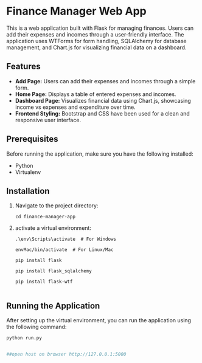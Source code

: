 # Finance Manager Web App

This is a web application built with Flask for managing finances. Users can add their expenses and incomes through a user-friendly interface. The application uses WTForms for form handling, SQLAlchemy for database management, and Chart.js for visualizing financial data on a dashboard.

## Features

- **Add Page:** Users can add their expenses and incomes through a simple form.
- **Home Page:** Displays a table of entered expenses and incomes.
- **Dashboard Page:** Visualizes financial data using Chart.js, showcasing income vs expenses and expenditure over time.
- **Frontend Styling:** Bootstrap and CSS have been used for a clean and responsive user interface.

## Prerequisites

Before running the application, make sure you have the following installed:

- Python
- Virtualenv

## Installation

1. Navigate to the project directory:

    ```bash/cmd
    cd finance-manager-app
    ```

2. activate a virtual environment:

    ```bash/cmd
    .\env\Scripts\activate  # For Windows

    envMac/bin/activate  # For Linux/Mac

    pip install flask

    pip install flask_sqlalchemy

    pip install flask-wtf


## Running the Application

After setting up the virtual environment, you can run the application using the following command:

```bash
python run.py


##open host on browser http://127.0.0.1:5000
